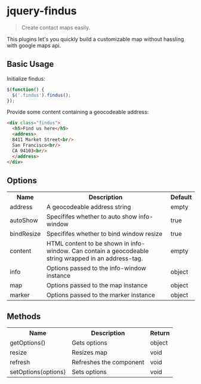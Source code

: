 jquery-findus
================

> Create contact maps easily.

This plugins let's you quickly build a customizable map without hassling with google maps api. 

Basic Usage
-----------

Initialize findus:

```js
$(function() {
  $('.findus').findus();
});
```

Provide some content containing a geocodeable address:
```html
<div class="findus">
  <h5>Find us here</h5>
  <address>
  8411 Market Street<br/>
  San Francisco<br/>
  CA 94103<br/>
  </address>
</div>
```



Options
-------
<table>
  <tr>
    <th>Name</th><th>Description</th><th>Default</th>
  </tr>
  <tr>
    <td>address</td><td>A geocodeable address string</td><td>empty</td>
  </tr>
  <tr>
    <td>autoShow</td><td>Specififes whether to auto show info-window</td><td>true</td>
  </tr>
  <tr>
    <td>bindResize</td><td>Specififes whether to bind window resize</td><td>true</td>
  </tr>
  <tr>
    <td>content</td><td>HTML content to be shown in info-window. Can contain a geocodeable string wrapped in an address-tag.</td><td>empty</td>
  </tr>
  <tr>
    <td>info</td><td>Options passed to the info-window instance</td><td>object</td>
  </tr>
  <tr>
    <td>map</td><td>Options passed to the map instance</td><td>object</td>
  </tr>
  <tr>
    <td>marker</td><td>Options passed to the marker instance</td><td>object</td>
  </tr>
</table>

Methods
-------

<table>
  <tr>
    <th>Name</th><th>Description</th><th>Return</th>
  </tr>
  <tr>
    <td>getOptions()</td><td>Gets options</td><td>object</td>
  </tr>
  <tr>
    <td>resize</td><td>Resizes map</td><td>void</td>
  </tr>
  <tr>
    <td>refresh</td><td>Refreshes the component</td><td>void</td>
  </tr>
  <tr>
    <td>setOptions(options)</td><td>Sets options</td><td>void</td>
  </tr>
</table>